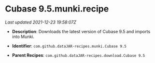 # Cubase 9.5.munki.recipe

_Last updated 2021-12-23 19:58:07Z_

- **Description**: Downloads the latest version of Cubase 9.5 and imports into Munki.

- **Identifier**: `com.github.dataJAR-recipes.munki.Cubase 9.5`

- **Parent Recipes**: `com.github.dataJAR-recipes.download.Cubase 9.5`